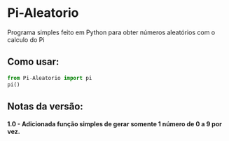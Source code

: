 # Pi-Aleatorio
Programa simples feito em Python para obter números aleatórios com o calculo do Pi

## Como usar:

```python
from Pi-Aleatorio import pi
pi()
```

## Notas da versão:

#### 1.0 - Adicionada função simples de gerar somente 1 número de 0 a 9 por vez.
